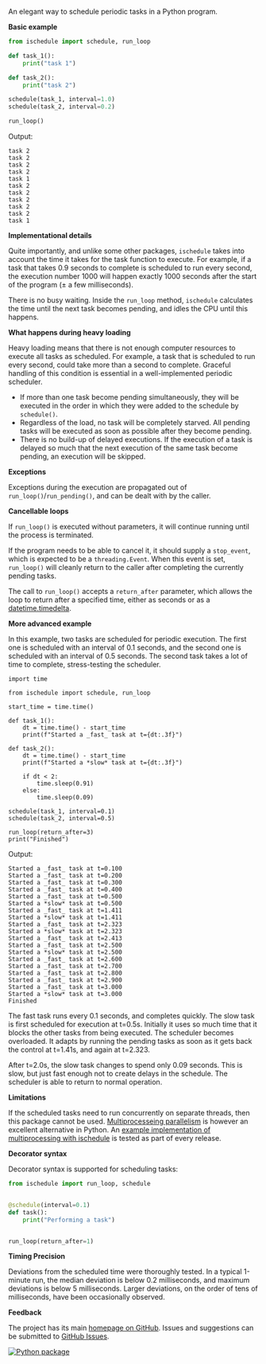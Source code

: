 An elegant way to schedule periodic tasks in a Python program.

**Basic example**

```python
from ischedule import schedule, run_loop

def task_1():
    print("task 1")

def task_2():
    print("task 2")

schedule(task_1, interval=1.0)
schedule(task_2, interval=0.2)

run_loop()
```
Output:
```text
task 2
task 2
task 2
task 2
task 1
task 2
task 2
task 2
task 2
task 2
task 1
```

**Implementational details**

Quite importantly, and unlike some other packages, `ischedule` takes into account the time it takes for the task function to execute. For example, if a task that takes 0.9 seconds to complete is scheduled to run every second, the execution number 1000 will happen exactly 1000 seconds after the start of the program (± a few milliseconds).

There is no busy waiting. Inside the `run_loop` method, `ischedule` calculates the time until the next task becomes pending, and idles the CPU until this happens.  

**What happens during heavy loading**

Heavy loading means that there is not enough computer resources to execute all tasks as scheduled. For example, a task that is scheduled to run every second, could take more than a second to complete. Graceful handling of this condition is essential in a well-implemented periodic scheduler. 
* If more than one task become pending simultaneously, they will be executed in the order in which they were added to the schedule by `schedule()`.
* Regardless of the load, no task will be completely starved. All pending tasks will be executed as soon as possible after they become pending.
* There is no build-up of delayed executions. If the execution of a task is delayed so much that the next execution of the same task become pending, an execution will be skipped. 

**Exceptions**

Exceptions during the execution are propagated out of `run_loop()`/`run_pending()`, and can be dealt with by the caller.

**Cancellable loops**

If `run_loop()` is executed without parameters, it will continue running until the process is terminated. 

If the program needs to be able to cancel it, it should supply a `stop_event`, which is expected to be a `threading.Event`. When this event is set, `run_loop()` will cleanly return to the caller after completing the currently pending tasks.

The call to `run_loop()` accepts a `return_after` parameter, which allows the loop to return after a specified time, either as seconds or as a [datetime.timedelta](https://docs.python.org/3/library/datetime.html#datetime.timedelta). 

**More advanced example**

In this example, two tasks are scheduled for periodic execution. The first one is scheduled with an interval of 0.1 seconds, and the second one is scheduled with an interval of 0.5 seconds. The second task takes a lot of time to complete, stress-testing the scheduler.

```python3
import time

from ischedule import schedule, run_loop

start_time = time.time()

def task_1():
    dt = time.time() - start_time
    print(f"Started a _fast_ task at t={dt:.3f}")

def task_2():
    dt = time.time() - start_time
    print(f"Started a *slow* task at t={dt:.3f}")

    if dt < 2:
        time.sleep(0.91)
    else:
        time.sleep(0.09)

schedule(task_1, interval=0.1)
schedule(task_2, interval=0.5)

run_loop(return_after=3)
print("Finished")
```
Output:
```
Started a _fast_ task at t=0.100
Started a _fast_ task at t=0.200
Started a _fast_ task at t=0.300
Started a _fast_ task at t=0.400
Started a _fast_ task at t=0.500
Started a *slow* task at t=0.500
Started a _fast_ task at t=1.411
Started a *slow* task at t=1.411
Started a _fast_ task at t=2.323
Started a *slow* task at t=2.323
Started a _fast_ task at t=2.413
Started a _fast_ task at t=2.500
Started a *slow* task at t=2.500
Started a _fast_ task at t=2.600
Started a _fast_ task at t=2.700
Started a _fast_ task at t=2.800
Started a _fast_ task at t=2.900
Started a _fast_ task at t=3.000
Started a *slow* task at t=3.000
Finished
```
The fast task runs every 0.1 seconds, and completes quickly. The slow task is first scheduled for execution at t=0.5s. Initially it uses so much time that it blocks the other tasks from being executed. The scheduler becomes overloaded. It adapts by running the pending tasks as soon as it gets back the control at t=1.41s, and again at t=2.323. 

After t=2.0s, the slow task changes to spend only 0.09 seconds. This is slow, but just fast enough not to create delays in the schedule. The scheduler is able to return to normal operation.

**Limitations**

If the scheduled tasks need to run concurrently on separate threads, then this package cannot be used. [Multiprocesseing parallelism](https://docs.python.org/3/library/multiprocessing.html) is however an excellent alternative in Python. An [example implementation of multiprocessing with ischedule](https://github.com/aleksve/ischedule/blob/master/tests/test_multiproc.py) is tested as part of every release.

**Decorator syntax**

Decorator syntax is supported for scheduling tasks: 
```python
from ischedule import run_loop, schedule


@schedule(interval=0.1)
def task():
    print("Performing a task")


run_loop(return_after=1)
```

**Timing Precision**

Deviations from the scheduled time were thoroughly tested.
In a typical 1-minute run, the median deviation is below 0.2 milliseconds, and maximum deviations is below 5 milliseconds. 
Larger deviations, on the order of tens of milliseconds, have been occasionally observed. 

**Feedback**

The project has its main [homepage on GitHub](https://github.com/aleksve/ischedule). Issues and suggestions can be submitted to [GitHub Issues](https://github.com/aleksve/ischedule/issues).  

[![Python package](https://github.com/aleksve/ischedule/actions/workflows/python-package.yml/badge.svg)](https://github.com/aleksve/ischedule/actions/workflows/python-package.yml)
